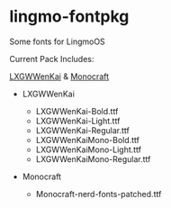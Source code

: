 # lingmo-fontpkg

Some fonts for LingmoOS

Current Pack Includes:

[LXGWWenKai](https://github.com/lxgw/LxgwWenKai) & [Monocraft](https://github.com/IdreesInc/Monocraft)

- LXGWWenKai
    - LXGWWenKai-Bold.ttf
    - LXGWWenKai-Light.ttf
    - LXGWWenKai-Regular.ttf
    - LXGWWenKaiMono-Bold.ttf
    - LXGWWenKaiMono-Light.ttf
    - LXGWWenKaiMono-Regular.ttf

- Monocraft
    - Monocraft-nerd-fonts-patched.ttf